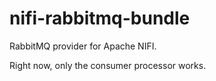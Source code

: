 # nifi-rabbitmq-bundle

RabbitMQ provider for Apache NIFI.

Right now, only the consumer processor works.

